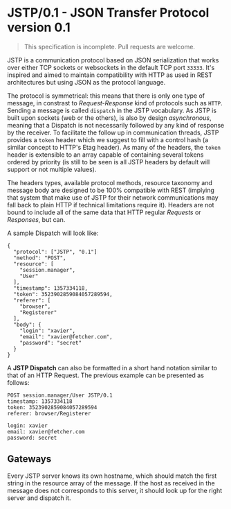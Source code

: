 JSTP/0.1 - JSON Transfer Protocol version 0.1
=============================================

> This specification is incomplete. Pull requests are welcome.

JSTP is a communication protocol based on JSON serialization that works over either TCP sockets or websockets in the default TCP port `33333`. It's inspired and aimed to maintain compatibility with HTTP as used in REST architectures but using JSON as the protocol language.

The protocol is symmetrical: this means that there is only one type of message, in constrast to _Request-Response_ kind of protocols such as `HTTP`. Sending a message is called `dispatch` in the JSTP vocabulary. As JSTP is built upon sockets (web or the others), is also by design _asynchronous_, meaning that a Dispatch is not necessarily followed by any kind of response by the receiver. To facilitate the follow up in communication threads, JSTP provides a `token` header which we suggest to fill with a control hash (a similar concept to HTTP's Etag header). As many of the headers, the `token` header is extensible to an array capable of containing several tokens ordered by priority (is still to be seen is all JSTP headers by default will support or not multiple values).

The headers types, available protocol methods, resource taxonomy and message body are designed to be 100% compatible with REST (implying that system that make use of JSTP for their network communications may fall back to plain HTTP if technical limitations require it). Headers are not bound to include all of the same data that HTTP regular _Requests_ or _Responses_, but can.

A sample Dispatch will look like:

    {
      "protocol": ["JSTP", "0.1"]
      "method": "POST", 
      "resource": [
        "session.manager",
        "User"
      ],
      "timestamp": 1357334118,
      "token": 3523902859084057289594,
      "referer": [
        "browser",
        "Registerer"
      ],
      "body": {
        "login": "xavier",
        "email": "xavier@fetcher.com",
        "password": "secret"
      }
    }

A **JSTP Dispatch** can also be formatted in a short hand notation similar to that of an HTTP Request. The previous example can be presented as follows:

    POST session.manager/User JSTP/0.1
    timestamp: 1357334118
    token: 3523902859084057289594
    referer: browser/Registerer
    
    login: xavier
    email: xavier@fetcher.com
    password: secret

Gateways
--------

Every JSTP server knows its own hostname, which should match the first string in the resource array of the message. If the host as received in the message does not corresponds to this server, it should look up for the right server and dispatch it.
